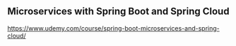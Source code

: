 ## Microservices with Spring Boot and Spring Cloud

https://www.udemy.com/course/spring-boot-microservices-and-spring-cloud/

